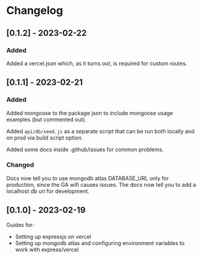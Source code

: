 # Changelog

## [0.1.2] - 2023-02-22

### Added
Added a vercel.json which, as it turns out, is required for custom routes.

## [0.1.1] - 2023-02-21

### Added
Added mongoose to the package json to include mongoose usage examples (but commented out).

Added `api/db/seed.js` as a separate script that can be run both locally and on prod via build script option.

Added some docs inside .github/issues for common problems.

### Changed
Docs now tell you to use mongodb atlas DATABASE_URL only for production, since the GA wifi causes issues.
The docs now tell you to add a localhost db uri for development.

## [0.1.0] - 2023-02-19
Guides for:
- Setting up expressjs on vercel
- Setting up mongodb atlas and configuring environment variables to work with express/vercel

